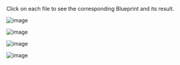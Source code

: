 Click on each file to see the corresponding Blueprint and its result.

![image](https://github.com/user-attachments/assets/d3d1ff2a-9e88-4800-a5bf-2ebae9cecad2)

![image](https://github.com/user-attachments/assets/96fc8a91-54a6-49b0-8bdc-6bd90394efc0)

![image](https://github.com/user-attachments/assets/72d9cae6-2cb7-443e-ab23-f3b140458cf3)

![image](https://github.com/user-attachments/assets/09a6af6c-a73f-4597-8c7a-01661421e69d)
